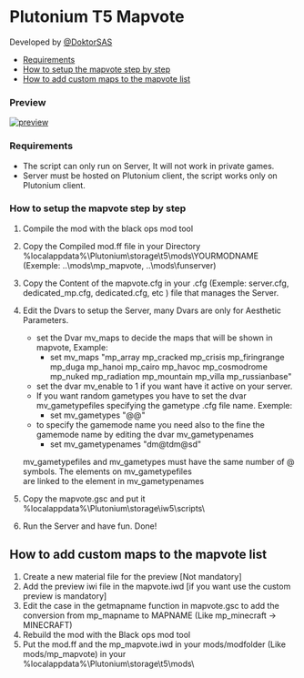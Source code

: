 # Plutonium T5 Mapvote
Developed by [@DoktorSAS](https://twitter.com/DoktorSAS)

 - [Requirements](#requirements)
 - [How to setup the mapvote step by step](#how-to-setup-the-mapvote-step-by-step)
 - [How to add custom maps to the mapvote list](#how-to-add-custom-maps-to-the-mapvote-list)

### Preview
[![preview](https://pbs.twimg.com/media/FU1ygnhWYAEXUfP?format=jpg&name=large)](https://www.youtube.com/watch?v=UquGVnZljdc)


### Requirements

- The script can only run on Server, It will not work in private games.
- Server must be hosted on Plutonium client, the script works only on Plutonium client.


### How to setup the mapvote step by step

 1) Compile the mod with the black ops mod tool
 2) Copy the Compiled mod.ff file in your Directory %localappdata%\Plutonium\storage\t5\mods\YOURMODNAME (Exemple: ..\mods\mp_mapvote, ..\mods\funserver)
 3) Copy the Content of the mapvote.cfg in your .cfg (Exemple: server.cfg, dedicated_mp.cfg, dedicated.cfg, etc ) file that manages the Server.
 4) Edit the Dvars to setup the Server, many Dvars are only for Aesthetic Parameters.
    - set the Dvar mv_maps to decide the maps that will be shown in mapvote, Example:
        - set mv_maps "mp_array mp_cracked mp_crisis mp_firingrange mp_duga mp_hanoi mp_cairo mp_havoc mp_cosmodrome mp_nuked mp_radiation mp_mountain mp_villa mp_russianbase"
    - set the dvar mv_enable to 1 if you want have it active on your server.
    - If you want random gametypes you have to set the dvar mv_gametypefiles specifying the gametype .cfg file name. Exemple:
        - set mv_gametypes "@@"
    - to specify the gamemode name you need also to the fine the gamemode name by editing the dvar mv_gametypenames
        - set mv_gametypenames "dm@tdm@sd"
    
    mv_gametypefiles and mv_gametypes must have the same number of @ symbols. The elements on mv_gametypefiles  
    are linked to the element in mv_gametypenames
 5) Copy the mapvote.gsc and put it %localappdata%\Plutonium\storage\iw5\scripts\
 6) Run the Server and have fun. Done!

## How to add custom maps to the mapvote list
  1) Create a new material file for the preview [Not mandatory]
  2) Add the preview iwi file in the mapvote.iwd [if you want use the custom preview is mandatory]
  3) Edit the case in the getmapname function in mapvote.gsc to add the conversion from mp_mapname to MAPNAME (Like mp_minecraft -> MINECRAFT)
  3) Rebuild the mod with the Black ops mod tool
  4) Put the mod.ff and the mp_mapvote.iwd in your mods/modfolder (Like mods/mp_mapvote) in your %localappdata%\Plutonium\storage\t5\mods\    
